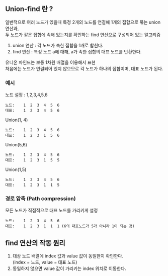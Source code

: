 

## Union-find 란 ?

일반적으로 여러 노드가 있을때 특정 2개의 노드를 연결해 1개의 집합으로 묶는 union 연산과, <br>
두 노드가 같은 집합에 속해 있는지를 확인하는 find 연산으로 구성되어 있는 알고리즘

1. union 연산 : 각 노드가 속한 집합을 1개로 합친다.
2. find 연산 : 특정 노드 a에 대해, a가 속한 집합의 대표 노드를 반환한다.

유니온 파인드는 보통 1차원 배열을 이용해서 표현 <br>
처음에는 노드가 연결되어 있지 않으므로 각 노드가 하나의 집합이며, 대표 노드가 된다.

### 예시

노드 설정 : 1,2,3,4,5,6 

```
노드:    1  2  3  4  5  6
대표:    1  2  3  4  5  6
```

Union(1, 4)
```
노드:    1  2  3  4  5  6
대표:    1  2  3  1  5  6
```

Union(5,6)
```
노드:    1  2  3  4  5  6
대표:    1  2  3  1  5  5
```
Union(1,5)
```
노드:    1  2  3  4  5  6
대표:    1  2  3  1  1  5

```

### 경로 압축 (Path compression)

모든 노드가 직접적으로 대표 노드를 가리키게 설정

```
노드:    1  2  3  4  5  6
대표:    1  2  3  1  1  1 (6의 대표노드가 5가 아니라 1이 되는 것)

```

## find 연산의 작동 원리

1. 대상 노드 배열에 index 값과 value 값이 동일한지 확인한다. <br>
(index = 노드, value = 대표 노드)
2. 동일하지 않으면 value 값이 가리키는 index 위치로 이동한다.

